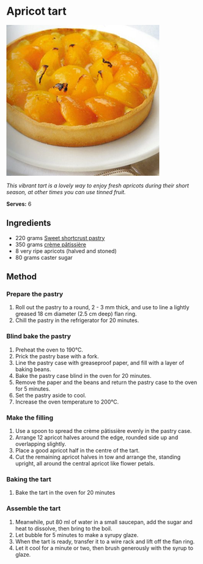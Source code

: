 # Apricot tart

![Apricot tart](resources/apricot-tart.jpg)

*This vibrant tart is a lovely way to enjoy fresh apricots during their short season, at other times you can use tinned fruit.*

**Serves:** 6

## Ingredients
- 220 grams [Sweet shortcrust pastry](../../baking/pastry/sweet-short-pastry.md)
- 350 grams [crème pâtissière](../../baking/cremes/creme-patissiere.md)
- 8 very ripe apricots (halved and stoned)
- 80 grams caster sugar

## Method
### Prepare the pastry
1. Roll out the pastry to a round, 2 -  3 mm thick, and use to line a lightly greased 18 cm diameter (2.5 cm deep) flan ring.
1. Chill the pastry in the refrigerator for 20 minutes.

### Blind bake the pastry
1. Preheat the oven to 190°C.
1. Prick the pastry base with a fork.
1. Line the pastry case with greaseproof paper, and fill with a layer of baking beans.
1. Bake the pastry case blind in the oven for 20 minutes.
1. Remove the paper and the beans and return the pastry case to the oven for 5 minutes.
1. Set the pastry aside to cool.
1. Increase the oven temperature to 200°C.

### Make the filling
1. Use a spoon to spread the crème pâtissière evenly in the pastry case.
1. Arrange 12 apricot halves around the edge, rounded side up and overlapping slightly.
1. Place a good apricot half in the centre of the tart.
1. Cut the remaining apricot halves in tow and arrange the, standing upright, all around the central apricot like flower petals.

### Baking the tart
1. Bake the tart in the oven for 20 minutes

### Assemble the tart
1. Meanwhile, put 80 ml of water in a small saucepan, add the sugar and heat to dissolve, then bring to the boil.
1. Let bubble for 5 minutes to make a syrupy glaze.
1. When the tart is ready, transfer it to a wire rack and lift off the flan ring.
1. Let it cool for a minute or two, then brush generously with the syrup to glaze.